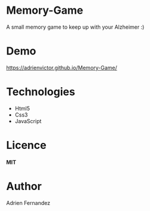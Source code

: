 # Memory-Game
A small memory game to keep up with your Alzheimer :)

# Demo
https://adrienvictor.github.io/Memory-Game/
# Technologies
- Html5
- Css3
- JavaScript

# Licence
#### MIT

# Author
Adrien Fernandez

